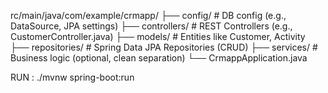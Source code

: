 rc/main/java/com/example/crmapp/
├── config/           # DB config (e.g., DataSource, JPA settings)
├── controllers/      # REST Controllers (e.g., CustomerController.java)
├── models/           # Entities like Customer, Activity
├── repositories/     # Spring Data JPA Repositories (CRUD)
├── services/         # Business logic (optional, clean separation)
└── CrmappApplication.java 

RUN :
./mvnw spring-boot:run